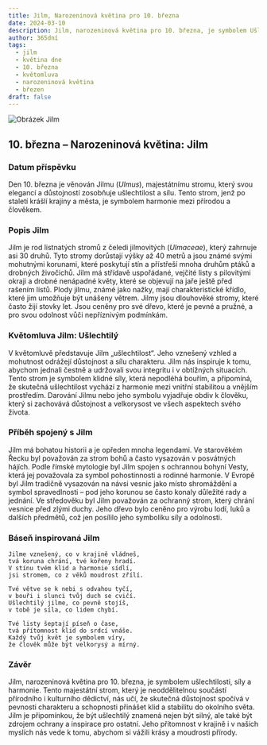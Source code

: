 ```yaml
---
title: Jilm, Narozeninová květina pro 10. března
date: 2024-03-10
description: Jilm, narozeninová květina pro 10. března, je symbolem Ušlechtilý. Objevte její jedinečný význam, fascinující příběhy a poezii, která oslavuje její krásu.
author: 365dní
tags:
  - jilm
  - květina dne
  - 10. března
  - květomluva
  - narozeninová květina
  - březen
draft: false
---
```


![Obrázek Jilm](https://cdn.pixabay.com/photo/2018/06/11/08/18/leaves-3468013_960_720.jpg#center)


## 10. března – Narozeninová květina: Jilm

### Datum příspěvku

Den 10. března je věnován Jilmu (_Ulmus_), majestátnímu stromu, který svou elegancí a důstojností zosobňuje ušlechtilost a sílu. Tento strom, jenž po staletí krášlí krajiny a města, je symbolem harmonie mezi přírodou a člověkem.

### Popis Jilm

Jilm je rod listnatých stromů z čeledi jilmovitých (_Ulmaceae_), který zahrnuje asi 30 druhů. Tyto stromy dorůstají výšky až 40 metrů a jsou známé svými mohutnými korunami, které poskytují stín a přístřeší mnoha druhům ptáků a drobných živočichů. Jilm má střídavě uspořádané, vejčité listy s pilovitými okraji a drobné nenápadné květy, které se objevují na jaře ještě před rašením listů. Plody jilmu, známé jako nažky, mají charakteristické křídlo, které jim umožňuje být unášeny větrem. Jilmy jsou dlouhověké stromy, které často žijí stovky let. Jsou ceněny pro své dřevo, které je pevné a pružné, a pro svou odolnost vůči nepříznivým podmínkám.

### Květomluva Jilm: Ušlechtilý

V květomluvě představuje Jilm „ušlechtilost“. Jeho vznešený vzhled a mohutnost odrážejí důstojnost a sílu charakteru. Jilm nás inspiruje k tomu, abychom jednali čestně a udržovali svou integritu i v obtížných situacích. Tento strom je symbolem klidné síly, která nepodléhá bouřím, a připomíná, že skutečná ušlechtilost vychází z harmonie mezi vnitřní stabilitou a vnějším prostředím. Darování Jilmu nebo jeho symbolu vyjadřuje obdiv k člověku, který si zachovává důstojnost a velkorysost ve všech aspektech svého života.

### Příběh spojený s Jilm

Jilm má bohatou historii a je opředen mnoha legendami. Ve starověkém Řecku byl považován za strom bohů a často vysazován v posvátných hájích. Podle římské mytologie byl Jilm spojen s ochrannou bohyní Vesty, která jej považovala za symbol pohostinnosti a rodinné harmonie. V Evropě byl Jilm tradičně vysazován na návsi vesnic jako místo shromáždění a symbol spravedlnosti – pod jeho korunou se často konaly důležité rady a jednání. Ve středověku byl Jilm považován za ochranný strom, který chrání vesnice před zlými duchy. Jeho dřevo bylo ceněno pro výrobu lodí, luků a dalších předmětů, což jen posílilo jeho symboliku síly a odolnosti.

### Báseň inspirovaná Jilm

```
Jilme vznešený, co v krajině vládneš,  
tvá koruna chrání, tvé kořeny hradí.  
V stínu tvém klid a harmonie sídlí,  
jsi stromem, co z věků moudrost zřílí.

Tvé větve se k nebi s odvahou tyčí,  
v bouři i slunci tvůj duch se cvičí.  
Ušlechtilý jilme, co pevně stojíš,  
v tobě je síla, co lidem chybí.

Tvé listy šeptají píseň o čase,  
tvá přítomnost klid do srdcí vnáše.  
Každý tvůj květ je symbolem víry,  
že člověk může být velkorysý a mírný.
```

### Závěr

Jilm, narozeninová květina pro 10. března, je symbolem ušlechtilosti, síly a harmonie. Tento majestátní strom, který je neoddělitelnou součástí přírodního i kulturního dědictví, nás učí, že skutečná důstojnost spočívá v pevnosti charakteru a schopnosti přinášet klid a stabilitu do okolního světa. Jilm je připomínkou, že být ušlechtilý znamená nejen být silný, ale také být zdrojem ochrany a inspirace pro ostatní. Jeho přítomnost v krajině i v našich myslích nás vede k tomu, abychom si vážili krásy a moudrosti přírody.